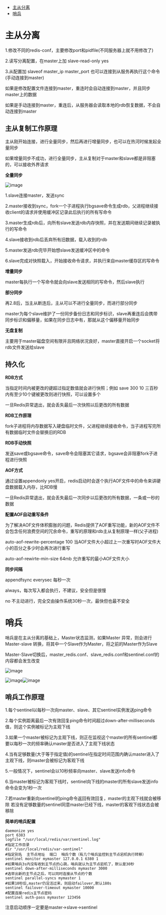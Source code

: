<!-- GFM-TOC -->
* [主从分离](#主从分离)
* [哨兵](#哨兵)
<!-- GFM-TOC -->



# 主从分离
1.修改不同的redis-conf，主要修改port和pidfile(不同服务器上就不用修改了)

2.读写分离配置，在master上加 slave-read-only yes

3.从配置加  slaveof master_ip master_port   也可以连接到从服务再执行这个命令(手动连接到master)

如果是修改配置文件连接到master，重连时会自动连接到master，并且同步master上的数据

如果是手动连接到master，重连后，从服务器会读取本地的rdb恢复数据，不会自动连接到master

## 主从复制工作原理

主从刚开始连接，进行全量同步，然后再进行增量同步，也可以在热河时候发起全量同步

如果增量同步不成功，进行全量同步，主从复制对于master和slave都是非阻塞的，可以接收外界请求

**全量同步**

![image](https://github.com/Wang520YY/wiki/blob/master/images/redis_copy.jpg)

1.slave连接master，发送sync

2.master接收到sync，fork一个子进程执行bgsave命令生成rdb，父进程继续接收client的请求并使用缓冲区记录此后执行的所有写命令

3.master生成rdb后，向所有slave发送rdb内存快照，并在发送期间继续记录被执行的写命令

4.slave接收到rdb后丢弃所有旧数据，载入收到的rdb

5.master发送rdb完毕开始想slave发送缓冲区中的命令

6.slave完成对快照载入，开始接收命令请求，并执行来自master缓存区的写命令

**增量同步**

master每执行一个写命令就会向slave发送相同的写命令，然后slave执行

**部分同步**

再2.8后，当主从断连后，主从可以不进行全量同步，而进行部分同步

master为每个slave维护了一份同步备份日志和同步标识，slave再重连后会携带同步标识和偏移量，如果在同步日志中有，那就从这个偏移量开始同步

**无盘复制**

主要用于master磁盘空间有限并且网络状况良好，master直接开启一个socket将rdb文件发送给slave

## 持久化

**RDB方式**

当指定时间内被更改的键超过指定数值就会进行快照；例如 save 300 10 三百秒内有至少10个键被更改则进行快照，可以设置多个

一旦Redis异常退出，就会丢失最后一次快照以后更改的所有数据

**RDB工作原理**

fork子进程将内存数据写入硬盘临时文件，父进程继续接收命令，当子进程写完所有数据临时文件会替换旧的RDB

**RDB手动快照**

发送save或bgsave命令，save命令会阻塞其它请求，bgsave会非阻塞fork子进程进行快照

**AOF方式**

通过设置appendonly yes开启，redis启动时会逐个执行AOF文件中的命令来讲硬盘数据载入内存，比RDB慢

一旦Redis异常退出，就会丢失最后一次同步以后更改的所有数据，一条或一秒的数据

**配置AOF自动重写条件**

为了解决AOF文件体积膨胀的问题，Redis提供了AOF重写功能，新的AOF文件不会包含任何浪费空间的冗余命令，重写的原理和rdb主从复制原理一样(父子进程)

auto-aof-rewrite-percentage 100 当AOF文件大小超过上一次重写时AOF文件大小的百分之多少时会再次进行重写

auto-aof-rewirte-min-size 64mb 允许重写的最小AOF文件大小

**同步间隔**

appendfsync everysec 每秒一次

always，每次写入都会执行，不建议，安全但是很慢

no 不主动进行，完全交由操作系统30秒一次，最快但也最不安全

# 哨兵
哨兵是在主从分离的基础上，Master状态监测，如果Master 异常，则会进行Master-slave 转换，将其中一个Slave作为Master，将之前的Master作为Slave

Master-Slave切换后，master_redis.conf、slave_redis.conf和sentinel.conf的内容都会发生改变

![image](https://github.com/Wang520YY/wiki/blob/master/images/sentinel1.jpg)

![image](https://github.com/Wang520YY/wiki/blob/master/images/sentinel2.jpg)![image](https://github.com/Wang520YY/wiki/blob/master/images/sentinel3.jpg)

## 哨兵工作原理

1.每个sentinel以每秒一次向master、slave、其它sentinel实例发送ping命令

2.每个实例距离最后一次有效回复ping命令时间超过down-after-milliseconds值，则这个实例被标记为主观下线

3.如果一个master被标记为主观下线，则正在监视这个master的所有sentinel都要以每秒一次的频率确认master是否进入了主观下线状态

4.当有足够数量(大于等于指定值)的sentinel在指定时间范围内确认master进入了主观下线，则master会被标记为客观下线

5.一般情况下，sentinel会以10秒频率向master、slave发送info命令

6.当master被标记为客观下线时，sentinel向下线的master的所有slave发送info命令会变为1秒一次

7.若master重新向sentinel的ping命令返回有效回复，master的主观下线就会被移除
若没有足够数量的sentinel同意master已经下线，master的客观下线状态会被移除



**简单的哨兵配置**

```
daemonize yes
port 6383
logfile "/usr/local/redis/var/sentinel.log"
#指定工作目录
dir "/usr/local/redis/var-sentinel"
#指定别名  主节点地址  端口  哨兵个数（有几个哨兵监控到主节点宕机执行转移）
sentinel monitor mymaster 127.0.0.1 6380 1
#如果哨兵3s内没有收到主节点的心跳，哨兵就认为主节点宕机了，默认是30秒
sentinel down-after-milliseconds mymaster 3000
#选举出新的主节点之后，可以同时连接从节点的个数
sentinel parallel-syncs mymaster 1
#如果10秒后,master仍没活过来，则启动failover,默认180s
sentinel failover-timeout mymaster 10000
#配置连接redis主节点密码
sentinel auth-pass mymaster 123456  
```
注意启动顺序一定要是master->slave->sentinel

